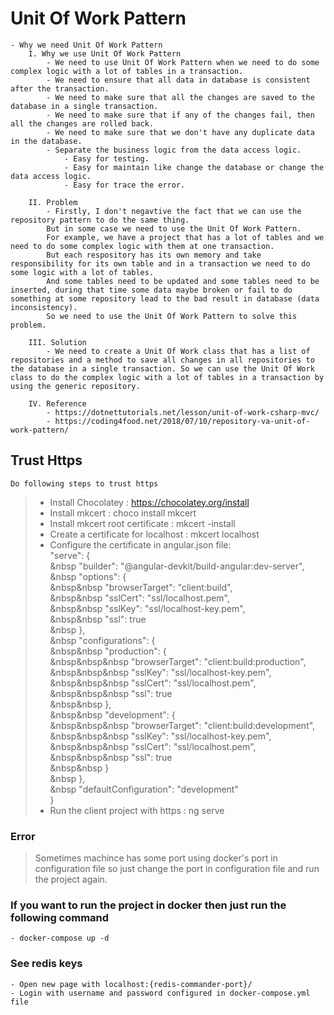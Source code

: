 # Unit Of Work Pattern

    - Why we need Unit Of Work Pattern
        I. Why we use Unit Of Work Pattern
            - We need to use Unit Of Work Pattern when we need to do some complex logic with a lot of tables in a transaction.
            - We need to ensure that all data in database is consistent after the transaction.
            - We need to make sure that all the changes are saved to the database in a single transaction.
            - We need to make sure that if any of the changes fail, then all the changes are rolled back.
            - We need to make sure that we don't have any duplicate data in the database.
            - Separate the business logic from the data access logic.
                - Easy for testing.
                - Easy for maintain like change the database or change the data access logic.
                - Easy for trace the error.

        II. Problem
            - Firstly, I don't negavtive the fact that we can use the repository pattern to do the same thing.
            But in some case we need to use the Unit Of Work Pattern.
            For example, we have a project that has a lot of tables and we need to do some complex logic with them at one transaction.
            But each respository has its own memory and take responsibility for its own table and in a transaction we need to do some logic with a lot of tables.
            And some tables need to be updated and some tables need to be inserted, during that time some data maybe broken or fail to do something at some repository lead to the bad result in database (data inconsistency).
            So we need to use the Unit Of Work Pattern to solve this problem.

        III. Solution
            - We need to create a Unit Of Work class that has a list of repositories and a method to save all changes in all repositories to the database in a single transaction. So we can use the Unit Of Work class to do the complex logic with a lot of tables in a transaction by using the generic repository.

        IV. Reference
            - https://dotnettutorials.net/lesson/unit-of-work-csharp-mvc/
            - https://coding4food.net/2018/07/10/repository-va-unit-of-work-pattern/

## Trust Https

    Do following steps to trust https

> - Install Chocolatey : https://chocolatey.org/install
> - Install mkcert : choco install mkcert
> - Install mkcert root certificate : mkcert -install
> - Create a certificate for localhost : mkcert localhost
> - Configure the certificate in angular.json file:
>   <br/>
>   "serve": { <br/>
>&nbsp   "builder": "@angular-devkit/build-angular:dev-server",<br/>
>&nbsp   "options": {<br/>
>&nbsp&nbsp   "browserTarget": "client:build",<br/>
>&nbsp&nbsp   "sslCert": "ssl/localhost.pem",<br/>
>&nbsp&nbsp   "sslKey": "ssl/localhost-key.pem",<br/>
>&nbsp&nbsp   "ssl": true<br/>
>&nbsp   },<br/>
>&nbsp   "configurations": {<br/>
>&nbsp&nbsp   "production": {<br/>
>&nbsp&nbsp&nbsp   "browserTarget": "client:build:production",<br/>
>&nbsp&nbsp&nbsp   "sslKey": "ssl/localhost-key.pem",<br/>
>&nbsp&nbsp&nbsp   "sslCert": "ssl/localhost.pem",<br/>
>&nbsp&nbsp&nbsp   "ssl": true<br/>
>&nbsp&nbsp   },<br/>
>&nbsp&nbsp   "development": {<br/>
>&nbsp&nbsp&nbsp   "browserTarget": "client:build:development",<br/>
>&nbsp&nbsp&nbsp  "sslKey": "ssl/localhost-key.pem",<br/>
>&nbsp&nbsp&nbsp   "sslCert": "ssl/localhost.pem",<br/>
>&nbsp&nbsp&nbsp   "ssl": true<br/>
>&nbsp&nbsp   }<br/>
>&nbsp   },<br/>
>&nbsp   "defaultConfiguration": "development"<br/>
>   }<br/>
> - Run the client project with https : ng serve

### Error

> Sometimes machince has some port using docker's port in configuration file so just change the port in configuration file and run the project again.

### If you want to run the project in docker then just run the following command

    - docker-compose up -d

### See redis keys

    - Open new page with localhost:{redis-commander-port}/
    - Login with username and password configured in docker-compose.yml file
